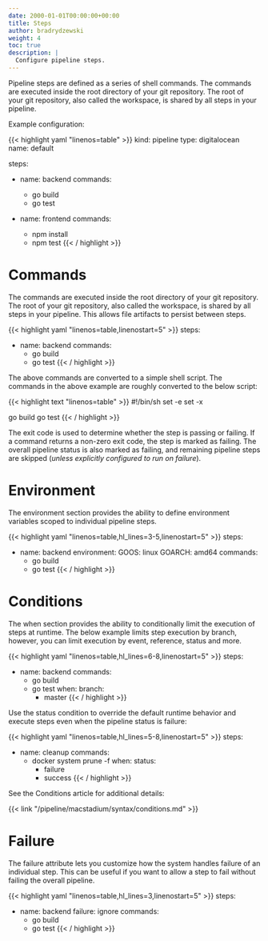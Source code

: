 ```yaml
---
date: 2000-01-01T00:00:00+00:00
title: Steps
author: bradrydzewski
weight: 4
toc: true
description: |
  Configure pipeline steps.
---
```


Pipeline steps are defined as a series of shell commands. The commands are executed inside the root directory of your git repository. The root of your git repository, also called the workspace, is shared by all steps in your pipeline.

Example configuration:

{{< highlight yaml "linenos=table" >}}
kind: pipeline
type: digitalocean
name: default

steps:
- name: backend
  commands:
  - go build
  - go test

- name: frontend
  commands:
  - npm install
  - npm test
{{< / highlight >}}

# Commands

The commands are executed inside the root directory of your git repository. The root of your git repository, also called the workspace, is shared by all steps in your pipeline. This allows file artifacts to persist between steps.

{{< highlight yaml "linenos=table,linenostart=5" >}}
steps:
- name: backend
  commands:
  - go build
  - go test
{{< / highlight >}}

The above commands are converted to a simple shell script. The commands in the above example are roughly converted to the below script:

{{< highlight text "linenos=table" >}}
#!/bin/sh
set -e
set -x

go build
go test
{{< / highlight >}}

The exit code is used to determine whether the step is passing or failing. If a command returns a non-zero exit code, the step is marked as failing. The overall pipeline status is also marked as failing, and remaining pipeline steps are skipped (_unless explicitly configured to run on failure_).

# Environment

The environment section provides the ability to define environment variables scoped to individual pipeline steps.

{{< highlight yaml "linenos=table,hl_lines=3-5,linenostart=5" >}}
steps:
- name: backend
  environment:
    GOOS: linux
    GOARCH: amd64
  commands:
  - go build
  - go test
{{< / highlight >}}

<!--
See the Environment article for additional details:
TODO
-->

# Conditions

The when section provides the ability to conditionally limit the execution of steps at runtime. The below example limits step execution by branch, however, you can limit execution by event, reference, status and more.

{{< highlight yaml "linenos=table,hl_lines=6-8,linenostart=5" >}}
steps:
- name: backend
  commands:
  - go build
  - go test
  when:
    branch:
    - master
{{< / highlight >}}

Use the status condition to override the default runtime behavior and execute steps even when the pipeline status is failure:

{{< highlight yaml "linenos=table,hl_lines=5-8,linenostart=5" >}}
steps:
- name: cleanup
  commands:
  - docker system prune -f
  when:
    status:
    - failure
    - success
{{< / highlight >}}

See the Conditions article for additional details:

{{< link "/pipeline/macstadium/syntax/conditions.md" >}}

# Failure

The failure attribute lets you customize how the system handles failure of an individual step. This can be useful if you want to allow a step to fail without failing the overall pipeline.

{{< highlight yaml "linenos=table,hl_lines=3,linenostart=5" >}}
steps:
- name: backend
  failure: ignore
  commands:
  - go build
  - go test
{{< / highlight >}}
